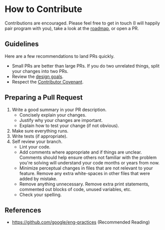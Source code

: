 # How to Contribute

Contributions are encouraged. Please feel free to get in touch (I will happily pair program with you), take a look at
the [roadmap](./roadmap.md), or open a PR.

## Guidelines

Here are a few recommendations to land PRs quickly.

- Small PRs are better than large PRs. If you do two unrelated things, split your changes into two PRs.
- Review the [design goals](./design-goals.md).
- Respect the [Contributor Covenant](https://www.contributor-covenant.org/).

## Preparing a Pull Request

1. Write a good summary in your PR description.
    - Concisely explain your changes.
    - Justify why your changes are important.
    - Explain how to test your change (if not obvious).
1. Make sure everything runs.
1. Write tests (if appropriate).
1. Self review your branch.
    - Lint your code.
    - Add comments where appropriate and if things are unclear. Comments should help ensure others not familiar with the
      problem you're solving will understand your code months or years from now.
    - Minimize perceptual changes in files that are not relevant to your feature. Remove any extra white-spaces in other
      files that were added by mistake.
    - Remove anything unnecessary. Remove extra print statements, commented out blocks of code, unused variables, etc.
    - Check your spelling.

## References

- https://github.com/google/eng-practices (Recommended Reading)
